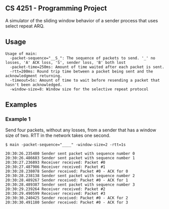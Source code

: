 ## CS 4251 - Programming Project

A simulator of the sliding window behavior of a sender process that uses select repeat ARQ.

## Usage

```
Usage of main:
  -packet-sequence="__S_": The sequence of packets to send. '_' no losses, 'A' ACK loss, 'S', sender loss, 'B' both lost
  -packet-time=250ms: Amount of time waited after each packet is sent.
  -rtt=200ms: Round trip time between a packet being sent and the acknowledgment returning.
  -timeout=5s: Amount of time to wait before resending a packet that hasn't been acknowledged.
  -window-size=8: Window size for the selective repeat protocol
```

## Examples

### Example 1
Send four packets, without any losses, from a sender that has a window size of two. RTT in the network takes one second.
```
$ main -packet-sequence="____" -window-size=2 -rtt=1s

20:30:26.235480 Sender sent packet with sequence number 0
20:30:26.486683 Sender sent packet with sequence number 1
20:30:27.236893 Receiver received: Packet #0
20:30:27.487986 Receiver received: Packet #1
20:30:28.238078 Sender received: Packet #0 - ACK for 0
20:30:28.238138 Sender sent packet with sequence number 2
20:30:28.489267 Sender received: Packet #0 - ACK for 1
20:30:28.489387 Sender sent packet with sequence number 3
20:30:29.239264 Receiver received: Packet #2
20:30:29.490599 Receiver received: Packet #3
20:30:30.240425 Sender received: Packet #0 - ACK for 2
20:30:30.491180 Sender received: Packet #0 - ACK for 3
```
